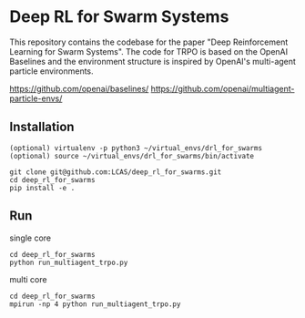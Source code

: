 # Deep RL for Swarm Systems
This repository contains the codebase for the paper "Deep Reinforcement Learning for Swarm Systems". The code for TRPO is based on the OpenAI Baselines and the environment structure is inspired by OpenAI's multi-agent particle environments.

https://github.com/openai/baselines/
https://github.com/openai/multiagent-particle-envs/

## Installation
```
(optional) virtualenv -p python3 ~/virtual_envs/drl_for_swarms
(optional) source ~/virtual_envs/drl_for_swarms/bin/activate

git clone git@github.com:LCAS/deep_rl_for_swarms.git
cd deep_rl_for_swarms
pip install -e .
```

## Run
single core
```
cd deep_rl_for_swarms
python run_multiagent_trpo.py
```

multi core
```
cd deep_rl_for_swarms
mpirun -np 4 python run_multiagent_trpo.py
```